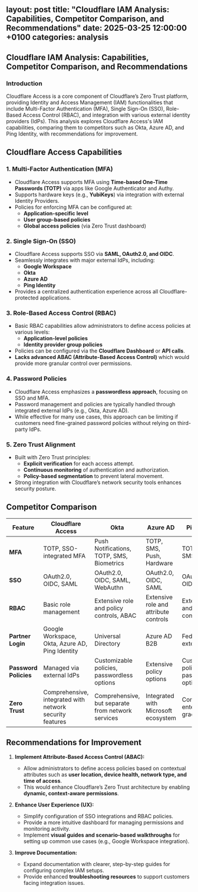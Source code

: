 layout: post
title: "Cloudflare IAM Analysis: Capabilities, Competitor Comparison, and Recommendations"
date: 2025-03-25 12:00:00 +0100
categories: analysis
---

## Cloudflare IAM Analysis: Capabilities, Competitor Comparison, and Recommendations

### Introduction
Cloudflare Access is a core component of Cloudflare’s Zero Trust platform, providing Identity and Access Management (IAM) functionalities that include Multi-Factor Authentication (MFA), Single Sign-On (SSO), Role-Based Access Control (RBAC), and integration with various external identity providers (IdPs). This analysis explores Cloudflare Access's IAM capabilities, comparing them to competitors such as Okta, Azure AD, and Ping Identity, with recommendations for improvement.



##  Cloudflare Access Capabilities

### 1. Multi-Factor Authentication (MFA)
- Cloudflare Access supports MFA using **Time-based One-Time Passwords (TOTP)** via apps like Google Authenticator and Authy.
- Supports hardware keys (e.g., **YubiKeys**) via integration with external Identity Providers.
- Policies for enforcing MFA can be configured at:
  - **Application-specific level**
  - **User group-based policies**
  - **Global access policies** (via Zero Trust dashboard)



### 2. Single Sign-On (SSO)
- Cloudflare Access supports SSO via **SAML, OAuth2.0, and OIDC**.
- Seamlessly integrates with major external IdPs, including:
  - **Google Workspace**
  - **Okta**
  - **Azure AD**
  - **Ping Identity**
- Provides a centralized authentication experience across all Cloudflare-protected applications.



### 3. Role-Based Access Control (RBAC)
- Basic RBAC capabilities allow administrators to define access policies at various levels:
  - **Application-level policies**
  - **Identity provider group policies**
- Policies can be configured via the **Cloudflare Dashboard** or **API calls**.
- **Lacks advanced ABAC (Attribute-Based Access Control)** which would provide more granular control over permissions.



### 4. Password Policies
- Cloudflare Access emphasizes a **passwordless approach**, focusing on SSO and MFA.
- Password management and policies are typically handled through integrated external IdPs (e.g., Okta, Azure AD).
- While effective for many use cases, this approach can be limiting if customers need fine-grained password policies without relying on third-party IdPs.



### 5. Zero Trust Alignment
- Built with Zero Trust principles:
  - **Explicit verification** for each access attempt.
  - **Continuous monitoring** of authentication and authorization.
  - **Policy-based segmentation** to prevent lateral movement.
- Strong integration with Cloudflare’s network security tools enhances security posture.



##  Competitor Comparison

| Feature                | Cloudflare Access       | Okta                    | Azure AD               | Ping Identity         |
|------------------------|------------------------|-------------------------|------------------------|-----------------------|
| **MFA**                | TOTP, SSO-integrated MFA | Push Notifications, TOTP, SMS, Biometrics | TOTP, SMS, Push, Hardware | TOTP, Push, SMS, Hardware |
| **SSO**                | OAuth2.0, OIDC, SAML    | OAuth2.0, OIDC, SAML, WebAuthn | OAuth2.0, OIDC, SAML | OAuth2.0, OIDC, SAML |
| **RBAC**               | Basic role management    | Extensive role and policy controls, ABAC | Extensive role and attribute controls | Extensive role and policy controls |
| **Partner Login**      | Google Workspace, Okta, Azure AD, Ping Identity | Universal Directory | Azure AD B2B | Federated with external IdPs |
| **Password Policies**  | Managed via external IdPs | Customizable policies, passwordless options | Extensive policy options | Customizable policies, passwordless options |
| **Zero Trust**         | Comprehensive, integrated with network security features | Comprehensive, but separate from network services | Integrated with Microsoft ecosystem | Comprehensive, enterprise-grade policies |


##  Recommendations for Improvement

1. **Implement Attribute-Based Access Control (ABAC):**
   - Allow administrators to define access policies based on contextual attributes such as **user location, device health, network type, and time of access**.
   - This would enhance Cloudflare’s Zero Trust architecture by enabling **dynamic, context-aware permissions**.

2. **Enhance User Experience (UX):**
   - Simplify configuration of SSO integrations and RBAC policies.
   - Provide a more intuitive dashboard for managing permissions and monitoring activity.
   - Implement **visual guides and scenario-based walkthroughs** for setting up common use cases (e.g., Google Workspace integration).

3. **Improve Documentation:**
   - Expand documentation with clearer, step-by-step guides for configuring complex IAM setups.
   - Provide enhanced **troubleshooting resources** to support customers facing integration issues.



